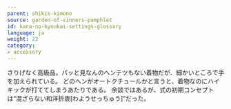 ```yaml
---
parent: shikis-kimono
source: garden-of-sinners-pamphlet
id: kara-no-kyoukai-settings-glossary
language: ja
weight: 22
category:
- accessory
---
```


さりげなく高級品。パッと見なんのヘンテツもない着物だが、細かいところで手を加えられている。
どのヘンがオートクチュールかと言うと、着物なのにハイキックが打ててしまうあたりである。
余談ではあるが、式の初期コンセプトは“混ざらない和洋折衷[わようせっちゅう]”だった。
